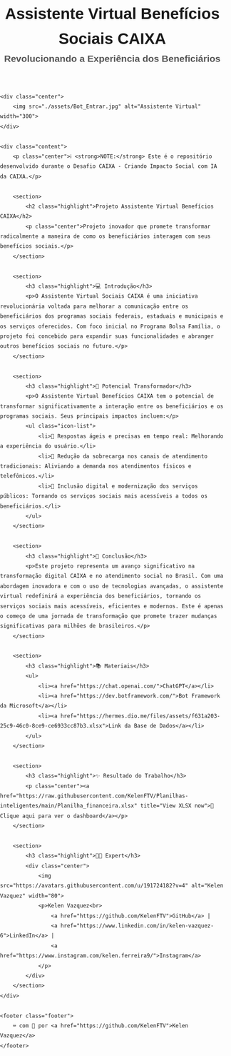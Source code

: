 <!DOCTYPE html>
<html lang="pt-BR">
<head>
    <meta charset="UTF-8">
    <meta name="viewport" content="width=device-width, initial-scale=1.0">
    <title>Assistente Virtual Benefícios Sociais CAIXA</title>
    <style>
        body {
            font-family: Arial, sans-serif;
            line-height: 1.6;
            margin: 0;
            padding: 0;
        }
        h1, h2 {
            text-align: center;
        }
        h1 {
            font-size: 2.5em;
            margin-bottom: 0;
        }
        h2 {
            font-size: 1.5em;
            margin-top: 0;
            color: #555;
        }
        .highlight {
            font-weight: bold;
            font-size: 1.25em;
            color: #333;
            text-align: center;
        }
        .center {
            text-align: center;
        }
        .content {
            margin: 20px auto;
            max-width: 800px;
            padding: 0 15px;
        }
        .icon-list {
            list-style-type: none;
            padding: 0;
        }
        .icon-list li {
            margin: 10px 0;
        }
        .footer {
            text-align: center;
            margin-top: 40px;
            border-top: 1px solid #ccc;
            padding-top: 20px;
            font-size: 0.9em;
            color: #555;
        }
        a {
            color: #007BFF;
            text-decoration: none;
        }
        a:hover {
            text-decoration: underline;
        }
        img {
            border-radius: 50%;
        }
    </style>
</head>
<body>
    <header class="center">
        <h1>Assistente Virtual Benefícios Sociais CAIXA</h1>
        <h2>Revolucionando a Experiência dos Beneficiários</h2>
    </header>

    <div class="center">
        <img src="./assets/Bot_Entrar.jpg" alt="Assistente Virtual" width="300">
    </div>

    <div class="content">
        <p class="center">ℹ️ <strong>NOTE:</strong> Este é o repositório desenvolvido durante o Desafio CAIXA - Criando Impacto Social com IA da CAIXA.</p>

        <section>
            <h2 class="highlight">Projeto Assistente Virtual Benefícios CAIXA</h2>
            <p class="center">Projeto inovador que promete transformar radicalmente a maneira de como os beneficiários interagem com seus benefícios sociais.</p>
        </section>

        <section>
            <h3 class="highlight">💻 Introdução</h3>
            <p>O Assistente Virtual Sociais CAIXA é uma iniciativa revolucionária voltada para melhorar a comunicação entre os beneficiários dos programas sociais federais, estaduais e municipais e os serviços oferecidos. Com foco inicial no Programa Bolsa Família, o projeto foi concebido para expandir suas funcionalidades e abranger outros benefícios sociais no futuro.</p>
        </section>

        <section>
            <h3 class="highlight">🤖 Potencial Transformador</h3>
            <p>O Assistente Virtual Benefícios CAIXA tem o potencial de transformar significativamente a interação entre os beneficiários e os programas sociais. Seus principais impactos incluem:</p>
            <ul class="icon-list">
                <li>🤖 Respostas ágeis e precisas em tempo real: Melhorando a experiência do usuário.</li>
                <li>🤖 Redução da sobrecarga nos canais de atendimento tradicionais: Aliviando a demanda nos atendimentos físicos e telefônicos.</li>
                <li>🤖 Inclusão digital e modernização dos serviços públicos: Tornando os serviços sociais mais acessíveis a todos os beneficiários.</li>
            </ul>
        </section>

        <section>
            <h3 class="highlight">🚀 Conclusão</h3>
            <p>Este projeto representa um avanço significativo na transformação digital CAIXA e no atendimento social no Brasil. Com uma abordagem inovadora e com o uso de tecnologias avançadas, o assistente virtual redefinirá a experiência dos beneficiários, tornando os serviços sociais mais acessíveis, eficientes e modernos. Este é apenas o começo de uma jornada de transformação que promete trazer mudanças significativas para milhões de brasileiros.</p>
        </section>

        <section>
            <h3 class="highlight">📚 Materiais</h3>
            <ul>
                <li><a href="https://chat.openai.com/">ChatGPT</a></li>
                <li><a href="https://dev.botframework.com/">Bot Framework da Microsoft</a></li>
                <li><a href="https://hermes.dio.me/files/assets/f631a203-25c9-46c0-8ce9-ce6933cc87b3.xlsx">Link da Base de Dados</a></li>
            </ul>
        </section>

        <section>
            <h3 class="highlight">✨ Resultado do Trabalho</h3>
            <p class="center"><a href="https://raw.githubusercontent.com/KelenFTV/Planilhas-inteligentes/main/Planilha_financeira.xlsx" title="View XLSX now">📕 Clique aqui para ver o dashboard</a></p>
        </section>

        <section>
            <h3 class="highlight">👨‍💻 Expert</h3>
            <div class="center">
                <img src="https://avatars.githubusercontent.com/u/191724182?v=4" alt="Kelen Vazquez" width="80">
                <p>Kelen Vazquez<br>
                    <a href="https://github.com/KelenFTV">GitHub</a> |
                    <a href="https://www.linkedin.com/in/kelen-vazquez-6">LinkedIn</a> |
                    <a href="https://www.instagram.com/kelen.ferreira9/">Instagram</a>
                </p>
            </div>
        </section>
    </div>

    <footer class="footer">
        ⌨️ com 💜 por <a href="https://github.com/KelenFTV">Kelen Vazquez</a>
    </footer>
</body>
</html>
